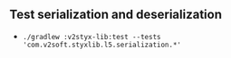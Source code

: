 ## Test serialization and deserialization
- `./gradlew :v2styx-lib:test --tests 'com.v2soft.styxlib.l5.serialization.*'`
